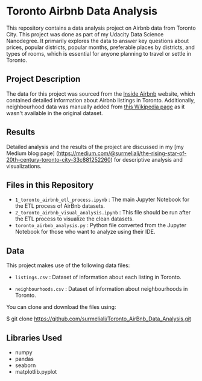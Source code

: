 # Toronto Airbnb Data Analysis

This repository contains a data analysis project on Airbnb data from Toronto City. This project was done as part of my Udacity Data Science Nanodegree. It primarily explores the data to answer key questions about prices, popular districts, popular months, preferable places by districts, and types of rooms, which is essential for anyone planning to travel or settle in Toronto.

## Project Description
The data for this project was sourced from the [Inside Airbnb](http://insideairbnb.com/get-the-data.html) website, which contained detailed information about Airbnb listings in Toronto. Additionally, neighbourhood data was manually added from [this Wikipedia page](https://en.wikipedia.org/wiki/List_of_neighbourhoods_in_Toronto) as it wasn't available in the original dataset.


## Results
Detailed analysis and the results of the project are discussed in my [my Medium blog page] (https://medium.com/@surmeliali/the-rising-star-of-20th-century-toronto-city-33c881252260) for descriptive analysis and visualizations.

## Files in this Repository

- `1_toronto_airbnb_etl_process.ipynb` : The main Jupyter Notebook for the ETL process of AirBnb datasets.
- `2_toronto_airbnb_visual_analysis.ipynb` : This file should be run after the ETL process to visualize the clean datasets.
- `toronto_airbnb_analysis.py` : Python file converted from the Jupyter Notebook for those who want to analyze using their IDE.

## Data

This project makes use of the following data files:

- `listings.csv` : Dataset of information about each listing in Toronto.

- `neighbourhoods.csv` : Dataset of information about neighbourhoods in Toronto. 

You can clone and download the files using: 

$ git clone https://github.com/surmeliali/Toronto_AirBnb_Data_Analysis.git


## Libraries Used

- numpy
- pandas
- seaborn
- matplotlib.pyplot
